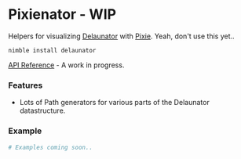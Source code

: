# Pixienator - WIP
Helpers for visualizing [Delaunator](https://github.com/patternspandemic/delaunator-nim) with [Pixie](https://github.com/treeform/pixie).
Yeah, don't use this yet..

`nimble install delaunator`

[API Reference](https://patternspandemic.github.io/pixienator/) - A work in progress.

### Features
- Lots of Path generators for various parts of the Delaunator datastructure.

### Example
```nim
# Examples coming soon..
```

